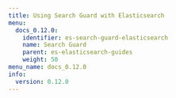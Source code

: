 ```yaml
---
title: Using Search Guard with Elasticsearch
menu:
  docs_0.12.0:
    identifier: es-search-guard-elasticsearch
    name: Search Guard
    parent: es-elasticsearch-guides
    weight: 50
menu_name: docs_0.12.0
info:
  version: 0.12.0
---
```


